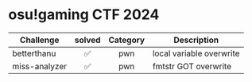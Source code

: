 # osu!gaming CTF 2024

| Challenge | solved | Category | Description | 
| --- | :---: | :---: | --- |
| betterthanu | ✅ | pwn | local variable overwrite |
| miss-analyzer | ✅ | pwn | fmtstr GOT overwrite |